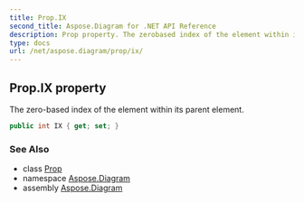 ```yaml
---
title: Prop.IX
second_title: Aspose.Diagram for .NET API Reference
description: Prop property. The zerobased index of the element within its parent element
type: docs
url: /net/aspose.diagram/prop/ix/
---
```

## Prop.IX property

The zero-based index of the element within its parent element.

```csharp
public int IX { get; set; }
```

### See Also

* class [Prop](../)
* namespace [Aspose.Diagram](../../prop/)
* assembly [Aspose.Diagram](../../../)


